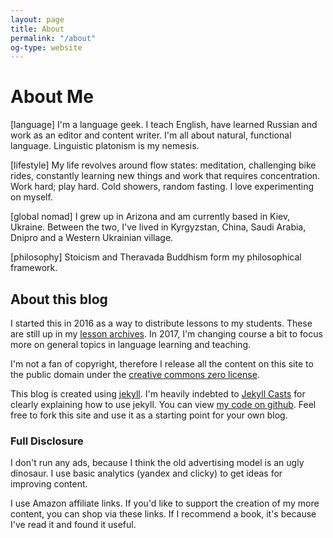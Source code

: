 ```yaml
---
layout: page
title: About
permalink: "/about"
og-type: website
---
```

# About Me

<!--- See my I'm doing now. -->

[language] I'm a language geek. I teach English, have learned Russian and work as an editor and content writer. I'm all about natural, functional language. Linguistic platonism is my nemesis.

[lifestyle] My life revolves around flow states: meditation, challenging bike rides, constantly learning new things and work that requires concentration. Work hard; play hard. Cold showers, random fasting. I love experimenting on myself.

[global nomad] I grew up in Arizona and am currently based in Kiev, Ukraine. Between the two, I've lived in Kyrgyzstan, China, Saudi Arabia, Dnipro and a Western Ukrainian village.

[philosophy] Stoicism and Theravada Buddhism form my philosophical framework.

<!--- My CV: <a href="/cv" target ="_blank">[web]</a> <a href="/files/derek_cv.pdf" target ="_blank">[pdf]</a>
-->

## About this blog

I started this in 2016 as a way to distribute lessons to my students. These are still up in my [lesson archives](/lesson-archives/). In 2017, I'm changing course a bit to focus more on general topics in language learning and teaching.

I'm not a fan of copyright, therefore I release all the content on this site to the public domain under the <a href="https://creativecommons.org/publicdomain/zero/1.0/" target="!!!">creative commons zero license</a>.

This blog is created using <a href="http://jekyllrb.com" target="!!!">jekyll</a>. I'm heavily indebted to <a href="http://jekyll.tips" target="!!!">Jekyll Casts</a> for clearly explaining how to use jekyll. You can view <a href="https://github.com/derekkedziora/derekkedziora.github.io" target="!!!">my code on github</a>. Feel free to fork this site and use it as a starting point for your own blog.  

<!--- My CV: <a href="/cv" target ="_blank">[web]</a> <a href="/files/derek_cv.pdf" target ="_blank">[pdf]</a>
-->

### Full Disclosure

I don't run any ads, because I think the old advertising model is an ugly dinosaur. I use basic analytics (yandex and clicky) to get ideas for improving content.  

I use Amazon affiliate links. If you'd like to support the creation of my more content, you can shop via these links. If I recommend a book, it's because I've read it and found it useful. 
